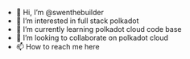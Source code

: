 - 👋 Hi, I’m @swenthebuilder
- 👀 I’m interested in full stack polkadot
- 🌱 I’m currently learning polkadot cloud code base 
- 💞️ I’m looking to collaborate on polkadot cloud 
- 📫 How to reach me here

<!---
swenthebuilder/swenthebuilder is a ✨ special ✨ repository because its `README.md` (this file) appears on your GitHub profile.
You can click the Preview link to take a look at your changes.
--->
